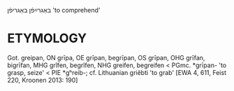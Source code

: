 באַגרײַפֿן
באַגריפֿן
'to comprehend'

ETYMOLOGY
===========
Got. greipan, ON grīpa, OE grīpan, begrīpan, OS grīpan, OHG grīfan, bigrīfan, MHG grîfen, begrîfen, NHG greifen, begreifen < PGmc. *grīpan- 'to grasp, seize' < PIE *gʰreib-; cf. Lithuanian griẽbti 'to grab'
[EWA 4, 611, Feist 220, Kroonen 2013: 190]